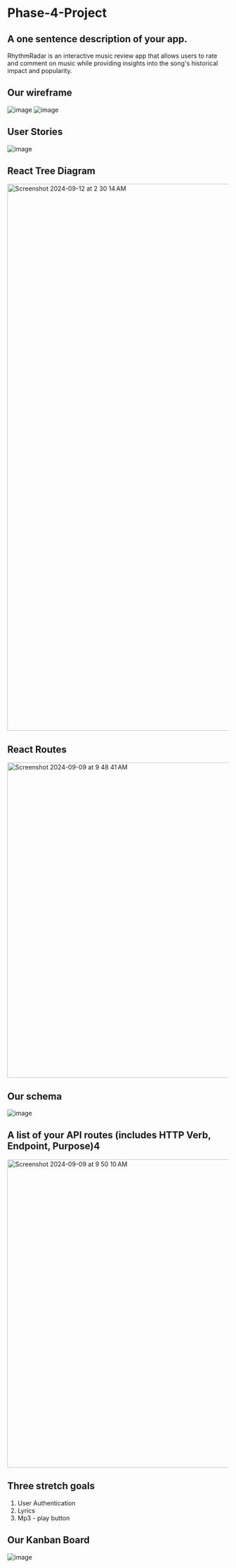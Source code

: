 # Phase-4-Project

## A one sentence description of your app.
RhythmRadar is an interactive music review app that allows users to rate and comment on music while providing insights into the song's historical impact and popularity. 

## Our wireframe
![image](https://github.com/user-attachments/assets/a428fc1d-0286-4f13-9ffe-e5308592ade9)
![image](https://github.com/user-attachments/assets/aa73d6fa-4a76-4534-a7d6-f0d15a0d58ee)

## User Stories
![image](https://github.com/user-attachments/assets/8da3bd55-7258-468e-9498-200ab2280fbd)

## React Tree Diagram
<img width="1244" alt="Screenshot 2024-09-12 at 2 30 14 AM" src="https://github.com/user-attachments/assets/37dcb584-17c8-40fe-be5e-10f2742dd515">


## React Routes
<img width="717" alt="Screenshot 2024-09-09 at 9 48 41 AM" src="https://github.com/user-attachments/assets/20854ecf-d882-4bf2-b1a2-1b68a783e843">


## Our schema
![image](https://github.com/user-attachments/assets/ee764a59-7ffc-430a-b9f7-fd6c0bad93a0)

## A list of your API routes (includes HTTP Verb, Endpoint, Purpose)4
<img width="701" alt="Screenshot 2024-09-09 at 9 50 10 AM" src="https://github.com/user-attachments/assets/a5b964cb-2c23-43b3-9c35-6d942cd4014b">


## Three stretch goals
1. User Authentication 
2. Lyrics 
3. Mp3 - play button 

## Our Kanban Board
![image](https://github.com/user-attachments/assets/566e27ec-9ed9-42ca-bd20-23d5fd0c9ff5)
